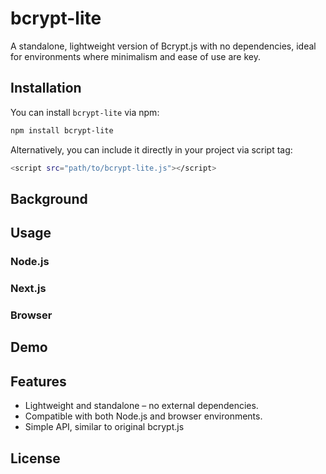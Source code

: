 # **bcrypt-lite**

A standalone, lightweight version of Bcrypt.js with no dependencies, ideal for environments where minimalism and ease of use are key.

## **Installation**

You can install `bcrypt-lite` via npm:

```bash
npm install bcrypt-lite
```

Alternatively, you can include it directly in your project via script tag:

```bash
<script src="path/to/bcrypt-lite.js"></script>
```

## **Background**


## **Usage**


### **Node.js**


### **Next.js**


### **Browser**

## **Demo**


## **Features**

- Lightweight and standalone – no external dependencies.
- Compatible with both Node.js and browser environments.
- Simple API, similar to original bcrypt.js

## **License**

